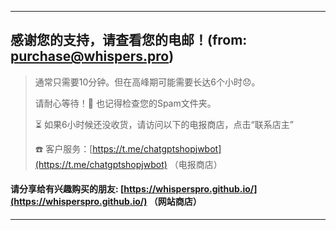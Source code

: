 - - -

## 感谢您的支持，请查看您的电邮！(from: purchase@whispers.pro)
> 通常只需要10分钟。但在高峰期可能需要长达6个小时😞。
> 
> 请耐心等待！🙏 也记得检查您的Spam文件夹。
> 
> ⏳ 如果6小时候还没收货，请访问以下的电报商店，点击“联系店主”
> 
> ☎️ 客户服务：[https://t.me/chatgptshopjwbot](https://t.me/chatgptshopjwbot) （电报商店）

#### 请分享给有兴趣购买的朋友: [https://whisperspro.github.io/](https://whisperspro.github.io/) （网站商店）
- - -
